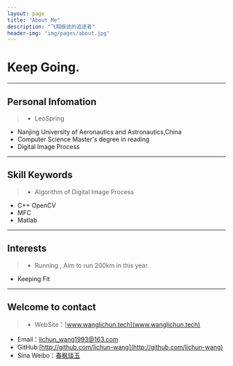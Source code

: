 ```yaml
---
layout: page
title: "About Me"
description: "飞翔痕迹的追逐者"
header-img: "img/pages/about.jpg"
---
```


# Keep Going.
---
##  Personal Infomation

>* LeoSpring
* Nanjing University of Aeronautics and Astronautics,China
* Computer Science Master's degree in reading
* Digital Image Process

---

## Skill Keywords

>* Algorithm of Digital Image Process 
* C++ OpenCV
* MFC
* Matlab

---

##  Interests

>* Running , Aim to run 200km in this year.
* Keeping Fit

---

## Welcome to contact

>* WebSite：[www.wanglichun.tech](www.wanglichun.tech)
* Email：[lichun_wang1993@163.com]()
* GitHub:[http://github.com/lichun-wang](http://github.com/lichun-wang)
* Sina Weibo：[春枫琰玉](http://weibo.com/p/1005052271697851/home?from=page_100505&mod=TAB&is_all=1#place)




